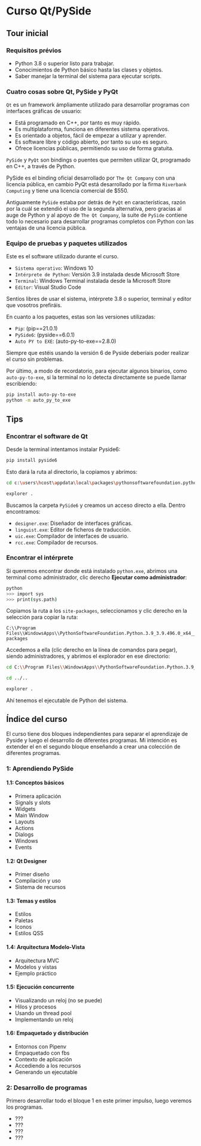 # Curso Qt/PySide

## Tour inicial

### Requisitos prévios

- Python 3.8 o superior listo para trabajar.
- Conocimientos de Python básico hasta las clases y objetos.
- Saber manejar la terminal del sistema para ejecutar scripts.

### Cuatro cosas sobre Qt, PySide y PyQt

`Qt` es un framework ámpliamente utilizado para desarrollar programas con interfaces gráficas de usuario:

- Está programado en C++, por tanto es muy rápido.
- Es multiplataforma, funciona en diferentes sistema operativos.
- Es orientado a objetos, fácil de empezar a utilizar y aprender.
- Es software libre y código abierto, por tanto su uso es seguro.
- Ofrece licencias públicas, permitiendo su uso de forma gratuita.

`PySide` y `PyQt` son bindings o puentes que permiten utilizar Qt, programado en C++, a través de Python.

PySide es el binding oficial desarrollado por `The Qt Company` con una licencia pública, en cambio PyQt está desarrollado por la firma `Riverbank Computing` y tiene una licencia comercial de $550.

Antiguamente `PySide` estaba por detrás de `PyQt` en características, razón por la cuál se extendió el uso de la segunda alternativa, pero gracias al auge de Python y al apoyo de `The Qt Company`, la suite de `PySide` contiene todo lo necesario para desarrollar programas completos con Python con las ventajas de una licencia pública.

### Equipo de pruebas y paquetes utilizados

Este es el software utilizado durante el curso.

- `Sistema operativo`: Windows 10
- `Intérprete de Python`: Versión 3.9 instalada desde Microsoft Store
- `Terminal`: Windows Terminal instalada desde la Microsoft Store
- `Editor`: Visual Studio Code

Sentíos libres de usar el sistema, intérprete 3.8 o superior, terminal y editor que vosotros prefiráis.

En cuanto a los paquetes, estas son las versiones utilizadas:

- `Pip`: (pip==21.0.1)
- `PySide6`: (pyside==6.0.1)
- `Auto PY to EXE`: (auto-py-to-exe==2.8.0)

Siempre que estéis usando la versión 6 de Pyside deberíais poder realizar el curso sin problemas.

Por último, a modo de recordatorio, para ejecutar algunos binarios, como `auto-py-to-exe`, si la terminal no lo detecta directamente se puede llamar escribiendo:

```bash
pip install auto-py-to-exe
python -m auto_py_to_exe
```

## Tips

### Encontrar el software de Qt

Desde la terminal intentamos instalar Pyside6:

```bash
pip install pyside6
```

Esto dará la ruta al directorio, la copiamos y abrimos:

```bash
cd c:\users\hcost\appdata\local\packages\pythonsoftwarefoundation.python.3.9_qbz5n2kfra8p0\localcache\local-packages\python39\site-packages

explorer .
```

Buscamos la carpeta `PySide6` y creamos un acceso directo a ella. Dentro encontramos:

- `designer.exe`: Diseñador de interfaces gráficas.
- `linguist.exe`: Editor de ficheros de traducción.
- `uic.exe`: Compilador de interfaces de usuario.
- `rcc.exe`: Compilador de recursos.

### Encontrar el intérprete

Si queremos encontrar donde está instalado `python.exe`, abrimos una terminal como administrador, clic derecho **Ejecutar como administrador**:

```bash
python
>>> import sys
>>> print(sys.path)
```

Copiamos la ruta a los `site-packages`, seleccionamos y clic derecho en la selección para copiar la ruta:

```
C:\\Program Files\\WindowsApps\\PythonSoftwareFoundation.Python.3.9_3.9.496.0_x64__qbz5n2kfra8p0\\lib\\site-packages
```

Accedemos a ella (clic derecho en la línea de comandos para pegar), siendo administradores, y abrimos el explorador en ese directorio:

```bash
cd C:\\Program Files\\WindowsApps\\PythonSoftwareFoundation.Python.3.9_3.9.496.0_x64__qbz5n2kfra8p0\\lib\\site-packages

cd ../..

explorer .
```

Ahí tenemos el ejecutable de Python del sistema.

## Índice del curso

El curso tiene dos bloques independientes para separar el aprendizaje de Pyside y luego el desarrollo de diferentes programas. Mi intención es extender el en el segundo bloque enseñando a crear una colección de diferentes programas.

### 1: Aprendiendo PySide

#### 1.1: Conceptos básicos

- Primera aplicación
- Signals y slots
- Widgets
- Main Window
- Layouts
- Actions
- Dialogs
- Windows
- Events

#### 1.2: Qt Designer

- Primer diseño
- Compilación y uso
- Sistema de recursos

#### 1.3: Temas y estilos

- Estilos
- Paletas
- Iconos
- Estilos QSS

#### 1.4: Arquitectura Modelo-Vista

- Arquitectura MVC
- Modelos y vistas
- Ejemplo práctico

#### 1.5: Ejecución concurrente

- Visualizando un reloj (no se puede)
- Hilos y procesos
- Usando un thread pool
- Implementando un reloj

#### 1.6: Empaquetado y distribución

- Entornos con Pipenv
- Empaquetado con fbs
- Contexto de aplicación
- Accediendo a los recursos
- Generando un ejecutable

### 2: Desarrollo de programas

Primero desarrollar todo el bloque 1 en este primer impulso, luego veremos los programas.

- ???
- ???
- ???
- ???
